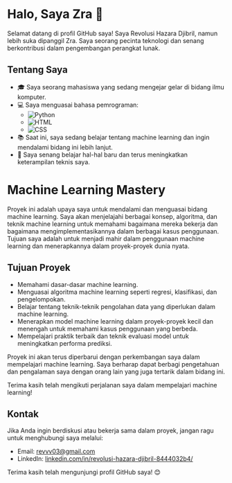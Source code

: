 
<!-- @format -->

# Halo, Saya Zra 👋

Selamat datang di profil GitHub saya! Saya Revolusi Hazara Djibril, namun lebih suka dipanggil Zra. Saya seorang pecinta teknologi dan senang berkontribusi dalam pengembangan perangkat lunak.

## Tentang Saya

- 🎓 Saya seorang mahasiswa yang sedang mengejar gelar di bidang ilmu komputer.
- 💻 Saya menguasai bahasa pemrograman:
  - ![Python](https://img.shields.io/badge/-Python-blue?logo=python&logoColor=white)
  - ![HTML](https://img.shields.io/badge/-HTML-orange?logo=html5&logoColor=white)
  - ![CSS](https://img.shields.io/badge/-CSS-blueviolet?logo=css3&logoColor=white)
- 📚 Saat ini, saya sedang belajar tentang machine learning dan ingin mendalami bidang ini lebih lanjut.
- 🌱 Saya senang belajar hal-hal baru dan terus meningkatkan keterampilan teknis saya.

# Machine Learning Mastery

Proyek ini adalah upaya saya untuk mendalami dan menguasai bidang machine learning. Saya akan menjelajahi berbagai konsep, algoritma, dan teknik machine learning untuk memahami bagaimana mereka bekerja dan bagaimana mengimplementasikannya dalam berbagai kasus penggunaan. Tujuan saya adalah untuk menjadi mahir dalam penggunaan machine learning dan menerapkannya dalam proyek-proyek dunia nyata.

## Tujuan Proyek

- Memahami dasar-dasar machine learning.
- Menguasai algoritma machine learning seperti regresi, klasifikasi, dan pengelompokan.
- Belajar tentang teknik-teknik pengolahan data yang diperlukan dalam machine learning.
- Menerapkan model machine learning dalam proyek-proyek kecil dan menengah untuk memahami kasus penggunaan yang berbeda.
- Mempelajari praktik terbaik dan teknik evaluasi model untuk meningkatkan performa prediksi.

Proyek ini akan terus diperbarui dengan perkembangan saya dalam mempelajari machine learning. Saya berharap dapat berbagi pengetahuan dan pengalaman saya dengan orang lain yang juga tertarik dalam bidang ini.

Terima kasih telah mengikuti perjalanan saya dalam mempelajari machine learning!

## Kontak

Jika Anda ingin berdiskusi atau bekerja sama dalam proyek, jangan ragu untuk menghubungi saya melalui:

- Email: [revvv03@gmail.com](mailto:revvv03@gmail.com)
- LinkedIn: [linkedin.com/in/revolusi-hazara-djibril-8444032b4/](https://www.linkedin.com/in/revolusi-hazara-djibril-8444032b4/)

Terima kasih telah mengunjungi profil GitHub saya! 😊
